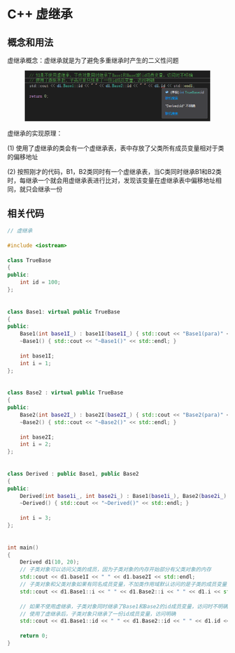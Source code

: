 # C++ 虚继承

## 概念和用法



虚继承概念：虚继承就是为了避免多重继承时产生的二义性问题

<div align="left">

<figure><img src="../../.gitbook/assets/image (3) (1) (1) (1) (1) (1).png" alt=""><figcaption></figcaption></figure>

</div>

虚继承的实现原理：

(1) 使用了虚继承的类会有一个虚继承表，表中存放了父类所有成员变量相对于类的偏移地址&#x20;

(2) 按照刚才的代码，B1，B2类同时有一个虚继承表，当C类同时继承B1和B2类时，每继承一个就会用虚继承表进行比对，发现该变量在虚继承表中偏移地址相同，就只会继承一份



## 相关代码

```cpp
// 虚继承

#include <iostream>

class TrueBase
{
public:
    int id = 100;
};


class Base1: virtual public TrueBase
{
public:
    Base1(int base1I_) : base1I(base1I_) { std::cout << "Base1(para)" << std::endl; }
    ~Base1() { std::cout << "~Base1()" << std::endl; }

    int base1I;
    int i = 1;
};


class Base2 : virtual public TrueBase
{
public:
    Base2(int base2I_) : base2I(base2I_) { std::cout << "Base2(para)" << std::endl; }
    ~Base2() { std::cout << "~Base2()" << std::endl; }

    int base2I;
    int i = 2;
};


class Derived : public Base1, public Base2
{
public:
    Derived(int base1i_, int base2i_) : Base1(base1i_), Base2(base2i_) { std::cout << "Derived(para)" << std::endl; }
    ~Derived() { std::cout << "~Derived()" << std::endl; }

    int i = 3;
};


int main()
{
    Derived d1(10, 20);
    // 子类对象可以访问父类的成员，因为子类对象的内存开始部分有父类对象的内存
    std::cout << d1.base1I << " " << d1.base2I << std::endl;
    // 子类对象和父类对象如果有同名成员变量，不加类作用域默认访问的是子类的成员变量，要访问父类的成员变量，需要加父类的作用域
    std::cout << d1.Base1::i << " " << d1.Base2::i << " " << d1.i << std::endl;

    // 如果不使用虚继承，子类对象同时继承了Base1和Base2的id成员变量，访问时不明确
    // 使用了虚继承后，子类对象只继承了一份id成员变量，访问明确
    std::cout << d1.Base1::id << " " << d1.Base2::id << " " << d1.id << std::endl;

    return 0;
}
```
